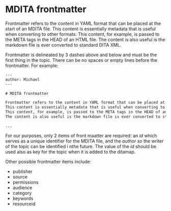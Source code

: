 # MDITA frontmatter

Frontmatter refers to the content in YAML format that can be placed at the start of an MDITA file.
This content is essentially metadata that is useful when converting to other formats. 
This content, for example, is passed to the META tags in the HEAD of an HTML file. The content is also useful is the markdown file is ever converted to standard DITA XML.

Frontmatter is delineated by 3 dashes above and below and must be the first thing in the topic. There can be no spaces or empty lines before the frontmatter. For example:

```xml
---
author: Michael
---

# MDITA frontmatter

Frontmatter refers to the content in YAML format that can be placed at the start of an MDITA file.
This content is essentially metadata that is useful when converting to other formats. 
This content, for example, is passed to the META tags in the HEAD of an HTML file. 
The content is also useful is the markdown file is ever converted to standard DITA XML.

...
```

For our purposes, only 2 items of front maatter are required: an *id* which serves as a unique identifier for the MDITA file, and the *author* so the writer of the topic can be identified i nthe future. The value of the *id* should be used also as key for the topic when it is added to the ditamap.

Other possible frontmatter items include:

* publisher
* source
* permissions
* audience
* category
* keywords
* resourceid